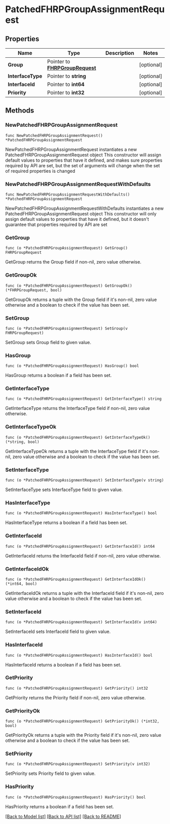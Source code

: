 # PatchedFHRPGroupAssignmentRequest

## Properties

Name | Type | Description | Notes
------------ | ------------- | ------------- | -------------
**Group** | Pointer to [**FHRPGroupRequest**](FHRPGroupRequest.md) |  | [optional] 
**InterfaceType** | Pointer to **string** |  | [optional] 
**InterfaceId** | Pointer to **int64** |  | [optional] 
**Priority** | Pointer to **int32** |  | [optional] 

## Methods

### NewPatchedFHRPGroupAssignmentRequest

`func NewPatchedFHRPGroupAssignmentRequest() *PatchedFHRPGroupAssignmentRequest`

NewPatchedFHRPGroupAssignmentRequest instantiates a new PatchedFHRPGroupAssignmentRequest object
This constructor will assign default values to properties that have it defined,
and makes sure properties required by API are set, but the set of arguments
will change when the set of required properties is changed

### NewPatchedFHRPGroupAssignmentRequestWithDefaults

`func NewPatchedFHRPGroupAssignmentRequestWithDefaults() *PatchedFHRPGroupAssignmentRequest`

NewPatchedFHRPGroupAssignmentRequestWithDefaults instantiates a new PatchedFHRPGroupAssignmentRequest object
This constructor will only assign default values to properties that have it defined,
but it doesn't guarantee that properties required by API are set

### GetGroup

`func (o *PatchedFHRPGroupAssignmentRequest) GetGroup() FHRPGroupRequest`

GetGroup returns the Group field if non-nil, zero value otherwise.

### GetGroupOk

`func (o *PatchedFHRPGroupAssignmentRequest) GetGroupOk() (*FHRPGroupRequest, bool)`

GetGroupOk returns a tuple with the Group field if it's non-nil, zero value otherwise
and a boolean to check if the value has been set.

### SetGroup

`func (o *PatchedFHRPGroupAssignmentRequest) SetGroup(v FHRPGroupRequest)`

SetGroup sets Group field to given value.

### HasGroup

`func (o *PatchedFHRPGroupAssignmentRequest) HasGroup() bool`

HasGroup returns a boolean if a field has been set.

### GetInterfaceType

`func (o *PatchedFHRPGroupAssignmentRequest) GetInterfaceType() string`

GetInterfaceType returns the InterfaceType field if non-nil, zero value otherwise.

### GetInterfaceTypeOk

`func (o *PatchedFHRPGroupAssignmentRequest) GetInterfaceTypeOk() (*string, bool)`

GetInterfaceTypeOk returns a tuple with the InterfaceType field if it's non-nil, zero value otherwise
and a boolean to check if the value has been set.

### SetInterfaceType

`func (o *PatchedFHRPGroupAssignmentRequest) SetInterfaceType(v string)`

SetInterfaceType sets InterfaceType field to given value.

### HasInterfaceType

`func (o *PatchedFHRPGroupAssignmentRequest) HasInterfaceType() bool`

HasInterfaceType returns a boolean if a field has been set.

### GetInterfaceId

`func (o *PatchedFHRPGroupAssignmentRequest) GetInterfaceId() int64`

GetInterfaceId returns the InterfaceId field if non-nil, zero value otherwise.

### GetInterfaceIdOk

`func (o *PatchedFHRPGroupAssignmentRequest) GetInterfaceIdOk() (*int64, bool)`

GetInterfaceIdOk returns a tuple with the InterfaceId field if it's non-nil, zero value otherwise
and a boolean to check if the value has been set.

### SetInterfaceId

`func (o *PatchedFHRPGroupAssignmentRequest) SetInterfaceId(v int64)`

SetInterfaceId sets InterfaceId field to given value.

### HasInterfaceId

`func (o *PatchedFHRPGroupAssignmentRequest) HasInterfaceId() bool`

HasInterfaceId returns a boolean if a field has been set.

### GetPriority

`func (o *PatchedFHRPGroupAssignmentRequest) GetPriority() int32`

GetPriority returns the Priority field if non-nil, zero value otherwise.

### GetPriorityOk

`func (o *PatchedFHRPGroupAssignmentRequest) GetPriorityOk() (*int32, bool)`

GetPriorityOk returns a tuple with the Priority field if it's non-nil, zero value otherwise
and a boolean to check if the value has been set.

### SetPriority

`func (o *PatchedFHRPGroupAssignmentRequest) SetPriority(v int32)`

SetPriority sets Priority field to given value.

### HasPriority

`func (o *PatchedFHRPGroupAssignmentRequest) HasPriority() bool`

HasPriority returns a boolean if a field has been set.


[[Back to Model list]](../README.md#documentation-for-models) [[Back to API list]](../README.md#documentation-for-api-endpoints) [[Back to README]](../README.md)


